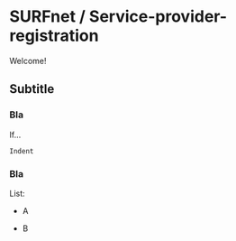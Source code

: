 SURFnet / Service-provider-registration
========================

Welcome!

Subtitle
----------------------------------

### Bla

If...

    Indent

### Bla

List:

  * A

  * B
